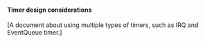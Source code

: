 #### Timer design considerations

[A document about using multiple types of timers, such as IRQ and EventQueue timer.]

